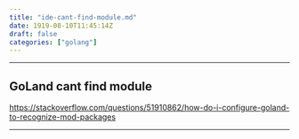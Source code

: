 ```yaml
---
title: "ide-cant-find-module.md"
date: 1919-08-10T11:45:14Z
draft: false
categories: ["golang"]
---
```




---


## GoLand cant find module

https://stackoverflow.com/questions/51910862/how-do-i-configure-goland-to-recognize-mod-packages


---

